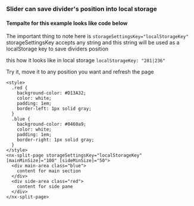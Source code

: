 ### Slider can save divider's position into local storage

#### Tempalte for this example looks like code below

The important thing to note here is `storageSettingsKey="localStorageKey"`
storageSettingsKey accepts any string and this string will be used as a localStorage key to save
dividers position

this how it looks like in local storage `localStorageKey: "281|236"`

Try it, move it to any position you want and refresh the page

```
<style>
  .red {
    background-color: #D13A32;
    color: white;
    padding: 1em;
    border-left: 1px solid gray;
  }
  .blue {
    background-color: #0460a9;
    color: white;
    padding: 1em;
    border-right: 1px solid gray;
  }
</style>
<nx-split-page storageSettingsKey="localStorageKey" [mainMinSize]="100" [sideMinSize]="50">
  <div main-area class="blue">
    content for main section
  </div>
  <div side-area class="red">
    content for side pane
  </div>
</nx-split-page>

```
